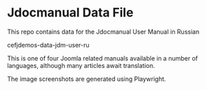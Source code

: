 # Jdocmanual Data File

This repo contains data for the Jdocmanual User Manual in Russian

cefjdemos-data-jdm-user-ru

This is one of four Joomla related manuals available in a number of
languages, although many articles await translation.

The image screenshots are generated using Playwright.
